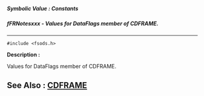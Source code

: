 ##### Symbolic Value : Constants
##### fFRNotesxxx - Values for DataFlags member of CDFRAME.
---
```
#include <fsods.h>
```
**Description :**

Values for DataFlags member of CDFRAME.

**See Also :**
[CDFRAME](/domino-c-api-docs/reference/Data/CDFRAME)
---
